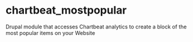# chartbeat_mostpopular
Drupal module that accesses Chartbeat analytics to create a block of the most popular items on your Website
